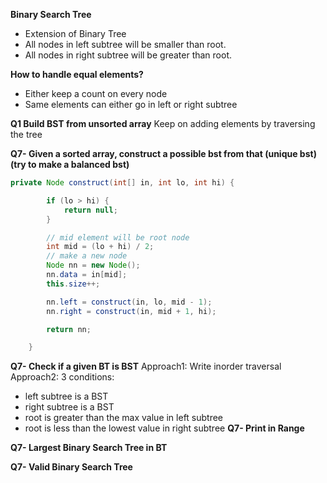 **Binary Search Tree**
- Extension of Binary Tree
- All nodes in left subtree will be smaller than root.
- All nodes in right subtree will be greater than root.

**How to handle equal elements?**

- Either keep a count on every node
- Same elements can either go in left or right subtree

**Q1 Build BST from unsorted array**
Keep on adding elements by traversing the tree


**Q7- Given a sorted array, construct a possible bst from that (unique bst) (try to make a balanced bst)**

```java
private Node construct(int[] in, int lo, int hi) {

		if (lo > hi) {
			return null;
		}

		// mid element will be root node
		int mid = (lo + hi) / 2;
		// make a new node
		Node nn = new Node();
		nn.data = in[mid];
		this.size++;

		nn.left = construct(in, lo, mid - 1);
		nn.right = construct(in, mid + 1, hi);

		return nn;

	}
```
**Q7- Check if a given BT is BST**
Approach1: Write inorder traversal
Approach2: 3 conditions:
- left subtree is a BST
- right subtree is a BST
- root is greater than the max value in left subtree
- root is less than the lowest value in right subtree
**Q7- Print in Range**

**Q7- Largest Binary Search Tree in BT**

**Q7- Valid Binary Search Tree**

